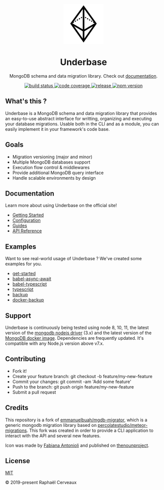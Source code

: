 <p align="center">
  <img src="website/static/img/logo.svg" width="128" alt="" />
</p>

<h1 align="center">Underbase</h1>

<p align="center">MongoDB schema and data migration library. Check out <a href="https://sundowndev.github.io/underbase">documentation</a>.</p>

<div align="center">
  <a href="https://github.com/sundowndev/underbase/actions">
    <img src="https://img.shields.io/endpoint.svg?url=https://actions-badge.atrox.dev/sundowndev/underbase/badge?ref=develop" alt="build status" />
  </a>
  <a href="https://codecov.io/gh/sundowndev/underbase">
    <img src="https://img.shields.io/codecov/c/gh/sundowndev/underbase/develop.svg" alt="code coverage" />
  </a>
  <a href="https://github.com/sundowndev/underbase/releases">
    <img src="https://img.shields.io/github/release/sundowndev/underbase.svg" alt="release" />
  </a>
  <a href="https://badge.fury.io/js/underbase">
    <img src="https://badge.fury.io/js/underbase.svg" alt="npm version">
  </a>
</div>

## What's this ?

Underbase is a MongoDB schema and data migration library that provides an easy-to-use abstract interface for writting, organizing and executing your database migrations. Usable both in the CLI and as a module, you can easily implement it in your framework's code base.

## Goals

- Migration versioning (major and minor)
- Multiple MongoDB databases support
- Execution flow control & middlewares
- Provide additional MongoDB query interface
- Handle scalable environments by design

## Documentation

Learn more about using Underbase on the official site!

- [Getting Started](https://sundowndev.github.io/underbase/docs/installation)
- [Configuration](https://sundowndev.github.io/underbase/docs/configuration)
- [Guides](https://sundowndev.github.io/underbase/docs/organize)
- [API Reference](https://sundowndev.github.io/underbase/docs/api)

## Examples

Want to see real-world usage of Underbase ? We've created some examples for you.

- [get-started](examples/get-started)
- [babel-async-await](examples/babel-async-await)
- [babel-typescript](examples/babel-typescript)
- [typescript](examples/typescript)
- [backup](examples/backup)
- [docker-backup](examples/docker-backup)

## Support

Underbase is continuously being tested using node 8, 10, 11, the latest version of the [mongodb nodejs driver](https://github.com/mongodb/node-mongodb-native) (3.x) and the latest version of the [MongoDB docker image](https://docs.docker.com/samples/library/mongo/). Dependencies are frequently updated. It's compatible with any Node.js version above v7.x.

## Contributing

- Fork it!
- Create your feature branch: git checkout -b feature/my-new-feature
- Commit your changes: git commit -am 'Add some feature'
- Push to the branch: git push origin feature/my-new-feature
- Submit a pull request

## Credits

This repository is a fork of [emmanuelbuah/mgdb-migrator](https://github.com/emmanuelbuah/mgdb-migrator), which is a generic mongodb migration library based on [percolatestudio/meteor-migrations](https://github.com/percolatestudio/meteor-migrations). This fork was created in order to provide a CLI application to interact with the API and several new features.

Icon was made by [Fabiana Antonioli](https://thenounproject.com/FafiAC) and published on [thenounproject](https://thenounproject.com/search/?q=prism&i=2263153).

## License

[MIT](https://github.com/sundowndev/underbase/blob/develop/LICENSE)

© 2019-present Raphaël Cerveaux
